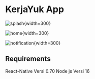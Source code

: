# KerjaYuk App
![splash](https://github.com/camilafaiza26/test-pcs/assets/67437292/52104c70-5614-4e58-abdd-d911164e0c8f){width=300}

![home](https://github.com/camilafaiza26/test-pcs/assets/67437292/5026c46a-7bbe-41cb-817b-1d096061f2e1){width=300}

![notification](https://github.com/camilafaiza26/test-pcs/assets/67437292/d7deed1f-db5f-4082-9c61-d7459d94ef46){width=300}

## Requirements
React-Native Versi 0.70 
Node js Versi 16

